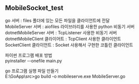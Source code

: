 ## MobileSocket_test

go 서버 : files 폴더에 있는 모든 파일을 클라이언트에 전달 <br>
MobileServer 서버 : aiofiles 라이브러리를 사용한 python 비동기 서버 <br>
dotnetMobileServer 서버 : TcpListener 사용한 비동기 서버 <br>
dotnetMobileClient 클라이어트 : TcpClient 사용한 클라이언트 <br>
SocketClient 클라이언트 : Socket 사용해서 구현한 코틀린 클라이언트<br>

파이썬 프로그램 배포 방법<br>
pyinstaller --onefile main.py

go 프로그램 실행 파일 만들기<br>
E:\GoApp\src>go build -o mobileserve.exe MobileServer.go
